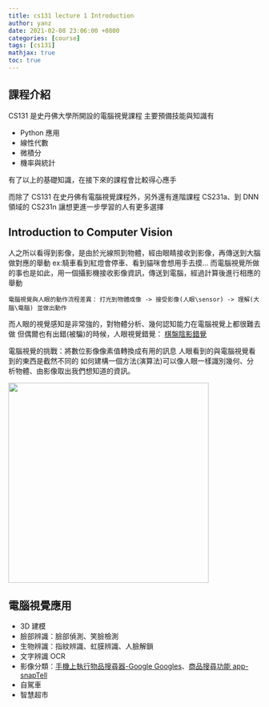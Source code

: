 ```yaml
---
title: cs131 lecture 1 Introduction
author: yanz
date: 2021-02-08 23:06:00 +0800
categories: [course]
tags: [cs131]
mathjax: true
toc: true
---
```


## 課程介紹

CS131 是史丹佛大學所開設的電腦視覺課程
主要預備技能與知識有

- Python 應用
- 線性代數
- 微積分
- 機率與統計

有了以上的基礎知識，在接下來的課程會比較得心應手

而除了 CS131 在史丹佛有電腦視覺課程外，另外還有進階課程 CS231a、到 DNN 領域的 CS231n
讓想更進一步學習的人有更多選擇

## Introduction to Computer Vision

人之所以看得到影像，是由於光線照到物體，經由眼睛接收到影像，再傳送到大腦做對應的舉動
ex:騎車看到紅燈會停車、看到貓咪會想用手去摸...
而電腦視覺所做的事也是如此，用一個攝影機接收影像資訊，傳送到電腦，經過計算後進行相應的舉動

`電腦視覺與人眼的動作流程差異：`
`打光到物體成像 -> 接受影像(人眼\sensor) -> 理解(大腦\電腦) 並做出動作`

而人眼的視覺感知是非常強的，對物體分析、幾何認知能力在電腦視覺上都很難去做
但偶爾也有出錯(被騙)的時候，人眼視覺錯覺：
[棋盤陰影錯覺](https://zh.wikipedia.org/wiki/%E6%A3%8B%E7%9B%A4%E9%99%B0%E5%BD%B1%E9%8C%AF%E8%A6%BA)

電腦視覺的挑戰：將數位影像像素值轉換成有用的訊息
人眼看到的與電腦視覺看到的東西是截然不同的
如何建構一個方法(演算法)可以像人眼一樣識別幾何、分析物體、由影像取出我們想知道的資訊。

<img src="https://yanzzzzzzzzz.github.io/img/computer-see.png"  width="400"/>

## 電腦視覺應用

- 3D 建模
- 臉部辨識：臉部偵測、笑臉檢測
- 生物辨識：指紋辨識、虹膜辨識、人臉解鎖
- 文字辨識 OCR
- 影像分類：[手機上執行物品搜尋器-Google Googles](https://www.wordstream.com/google-goggles-app-for-mobile)、[商品搜尋功能 app-snapTell](https://www.youtube.com/watch?v=5f_eSU9UYHA&ab_channel=SnazzyLabs)
- 自駕車
- 智慧超市

